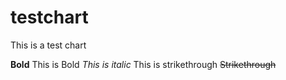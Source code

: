 # testchart
This is a test chart

**Bold** This is Bold 
*This is italic*
This is strikethrough ~~Strikethrough~~
